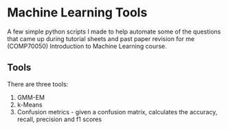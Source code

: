 # Machine Learning Tools
A few simple python scripts I made to help automate some of the questions that came up during tutorial sheets and past paper revision for me (COMP70050) Introduction to Machine Learning course.

## Tools
There are three tools:
1. GMM-EM
2. k-Means
3. Confusion metrics - given a confusion matrix, calculates the accuracy, recall, precision and f1 scores